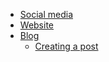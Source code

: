 
  - [Social media](social-media/)
  - [Website](website/)
  - [Blog](blog/)
    - [Creating a post](blog/posting/)
